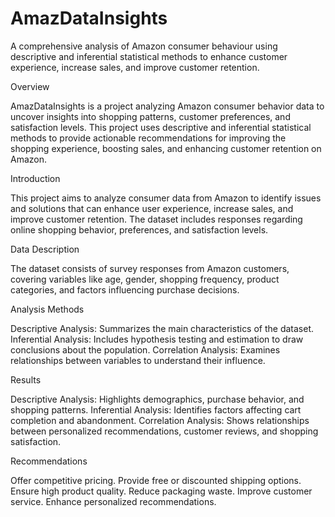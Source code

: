 # AmazDataInsights
A comprehensive analysis of Amazon consumer behaviour using descriptive and inferential statistical methods to enhance customer experience, increase sales, and improve customer retention.

Overview

AmazDataInsights is a project analyzing Amazon consumer behavior data to uncover insights into shopping patterns, customer preferences, and satisfaction levels. This project uses descriptive and inferential statistical methods to provide actionable recommendations for improving the shopping experience, boosting sales, and enhancing customer retention on Amazon.

Introduction

This project aims to analyze consumer data from Amazon to identify issues and solutions that can enhance user experience, increase sales, and improve customer retention. The dataset includes responses regarding online shopping behavior, preferences, and satisfaction levels.

Data Description

The dataset consists of survey responses from Amazon customers, covering variables like age, gender, shopping frequency, product categories, and factors influencing purchase decisions.

Analysis Methods

Descriptive Analysis: Summarizes the main characteristics of the dataset.
Inferential Analysis: Includes hypothesis testing and estimation to draw conclusions about the population.
Correlation Analysis: Examines relationships between variables to understand their influence.

Results

Descriptive Analysis: Highlights demographics, purchase behavior, and shopping patterns.
Inferential Analysis: Identifies factors affecting cart completion and abandonment.
Correlation Analysis: Shows relationships between personalized recommendations, customer reviews, and shopping satisfaction.

Recommendations

Offer competitive pricing.
Provide free or discounted shipping options.
Ensure high product quality.
Reduce packaging waste.
Improve customer service.
Enhance personalized recommendations.
